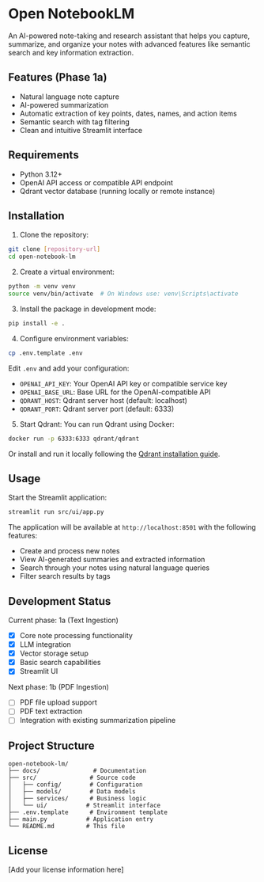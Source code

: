 # Open NotebookLM

An AI-powered note-taking and research assistant that helps you capture, summarize, and organize your notes with advanced features like semantic search and key information extraction.

## Features (Phase 1a)

- Natural language note capture
- AI-powered summarization
- Automatic extraction of key points, dates, names, and action items
- Semantic search with tag filtering
- Clean and intuitive Streamlit interface

## Requirements

- Python 3.12+
- OpenAI API access or compatible API endpoint
- Qdrant vector database (running locally or remote instance)

## Installation

1. Clone the repository:
```bash
git clone [repository-url]
cd open-notebook-lm
```

2. Create a virtual environment:
```bash
python -m venv venv
source venv/bin/activate  # On Windows use: venv\Scripts\activate
```

3. Install the package in development mode:
```bash
pip install -e .
```

4. Configure environment variables:
```bash
cp .env.template .env
```
Edit `.env` and add your configuration:
- `OPENAI_API_KEY`: Your OpenAI API key or compatible service key
- `OPENAI_BASE_URL`: Base URL for the OpenAI-compatible API
- `QDRANT_HOST`: Qdrant server host (default: localhost)
- `QDRANT_PORT`: Qdrant server port (default: 6333)

5. Start Qdrant:
You can run Qdrant using Docker:
```bash
docker run -p 6333:6333 qdrant/qdrant
```
Or install and run it locally following the [Qdrant installation guide](https://qdrant.tech/documentation/quick_start/).

## Usage

Start the Streamlit application:
```bash
streamlit run src/ui/app.py
```

The application will be available at `http://localhost:8501` with the following features:
- Create and process new notes
- View AI-generated summaries and extracted information
- Search through your notes using natural language queries
- Filter search results by tags

## Development Status

Current phase: 1a (Text Ingestion)
- [x] Core note processing functionality
- [x] LLM integration
- [x] Vector storage setup
- [x] Basic search capabilities
- [x] Streamlit UI

Next phase: 1b (PDF Ingestion)
- [ ] PDF file upload support
- [ ] PDF text extraction
- [ ] Integration with existing summarization pipeline

## Project Structure

```
open-notebook-lm/
├── docs/               # Documentation
├── src/               # Source code
│   ├── config/        # Configuration
│   ├── models/        # Data models
│   ├── services/      # Business logic
│   └── ui/           # Streamlit interface
├── .env.template      # Environment template
├── main.py           # Application entry
└── README.md         # This file
```

## License

[Add your license information here]
